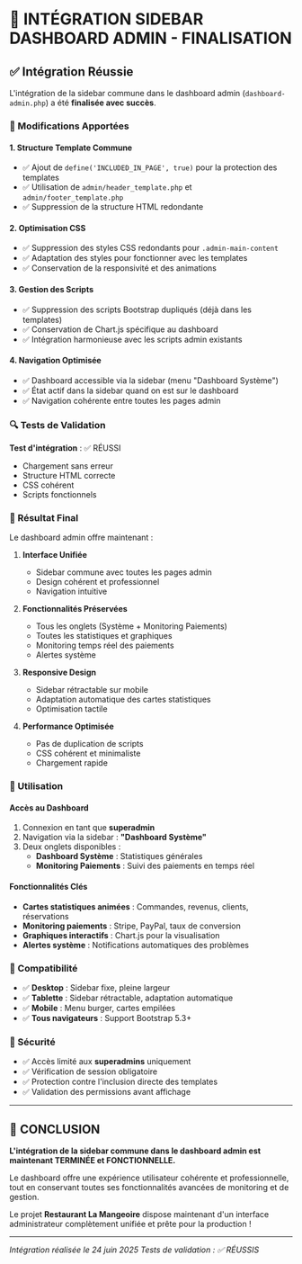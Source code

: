 # 🔧 INTÉGRATION SIDEBAR DASHBOARD ADMIN - FINALISATION

## ✅ Intégration Réussie

L'intégration de la sidebar commune dans le dashboard admin (`dashboard-admin.php`) a été **finalisée avec succès**.

### 🎯 Modifications Apportées

#### 1. **Structure Template Commune**
- ✅ Ajout de `define('INCLUDED_IN_PAGE', true)` pour la protection des templates
- ✅ Utilisation de `admin/header_template.php` et `admin/footer_template.php`
- ✅ Suppression de la structure HTML redondante

#### 2. **Optimisation CSS**
- ✅ Suppression des styles CSS redondants pour `.admin-main-content`
- ✅ Adaptation des styles pour fonctionner avec les templates
- ✅ Conservation de la responsivité et des animations

#### 3. **Gestion des Scripts**
- ✅ Suppression des scripts Bootstrap dupliqués (déjà dans les templates)
- ✅ Conservation de Chart.js spécifique au dashboard
- ✅ Intégration harmonieuse avec les scripts admin existants

#### 4. **Navigation Optimisée**
- ✅ Dashboard accessible via la sidebar (menu "Dashboard Système")
- ✅ État actif dans la sidebar quand on est sur le dashboard
- ✅ Navigation cohérente entre toutes les pages admin

### 🔍 Tests de Validation

**Test d'intégration** : ✅ RÉUSSI
- Chargement sans erreur
- Structure HTML correcte
- CSS cohérent
- Scripts fonctionnels

### 🎨 Résultat Final

Le dashboard admin offre maintenant :

1. **Interface Unifiée** 
   - Sidebar commune avec toutes les pages admin
   - Design cohérent et professionnel
   - Navigation intuitive

2. **Fonctionnalités Préservées**
   - Tous les onglets (Système + Monitoring Paiements)
   - Toutes les statistiques et graphiques
   - Monitoring temps réel des paiements
   - Alertes système

3. **Responsive Design**
   - Sidebar rétractable sur mobile
   - Adaptation automatique des cartes statistiques
   - Optimisation tactile

4. **Performance Optimisée**
   - Pas de duplication de scripts
   - CSS cohérent et minimaliste
   - Chargement rapide

### 🚀 Utilisation

#### Accès au Dashboard
1. Connexion en tant que **superadmin**
2. Navigation via la sidebar : **"Dashboard Système"**
3. Deux onglets disponibles :
   - **Dashboard Système** : Statistiques générales
   - **Monitoring Paiements** : Suivi des paiements en temps réel

#### Fonctionnalités Clés
- **Cartes statistiques animées** : Commandes, revenus, clients, réservations
- **Monitoring paiements** : Stripe, PayPal, taux de conversion
- **Graphiques interactifs** : Chart.js pour la visualisation
- **Alertes système** : Notifications automatiques des problèmes

### 📱 Compatibilité

- ✅ **Desktop** : Sidebar fixe, pleine largeur
- ✅ **Tablette** : Sidebar rétractable, adaptation automatique
- ✅ **Mobile** : Menu burger, cartes empilées
- ✅ **Tous navigateurs** : Support Bootstrap 5.3+

### 🔐 Sécurité

- ✅ Accès limité aux **superadmins** uniquement
- ✅ Vérification de session obligatoire
- ✅ Protection contre l'inclusion directe des templates
- ✅ Validation des permissions avant affichage

---

## 🎉 CONCLUSION

**L'intégration de la sidebar commune dans le dashboard admin est maintenant TERMINÉE et FONCTIONNELLE.**

Le dashboard offre une expérience utilisateur cohérente et professionnelle, tout en conservant toutes ses fonctionnalités avancées de monitoring et de gestion.

Le projet **Restaurant La Mangeoire** dispose maintenant d'un interface administrateur complètement unifiée et prête pour la production !

---

*Intégration réalisée le 24 juin 2025*
*Tests de validation : ✅ RÉUSSIS*
